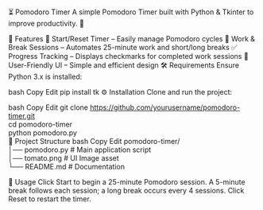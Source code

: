 ⏳ Pomodoro Timer
A simple Pomodoro Timer built with Python & Tkinter to improve productivity. 🚀

📌 Features
🔄 Start/Reset Timer – Easily manage Pomodoro cycles
🍅 Work & Break Sessions – Automates 25-minute work and short/long breaks
✅ Progress Tracking – Displays checkmarks for completed work sessions
🎨 User-Friendly UI – Simple and efficient design
🛠 Requirements
Ensure Python 3.x is installed:

bash
Copy
Edit
pip install tk
⚙ Installation
Clone and run the project:

bash
Copy
Edit
git clone https://github.com/yourusername/pomodoro-timer.git  
cd pomodoro-timer  
python pomodoro.py  
📂 Project Structure
bash
Copy
Edit
pomodoro-timer/  
│── pomodoro.py        # Main application script  
│── tomato.png         # UI Image asset  
└── README.md          # Documentation  

🚀 Usage
Click Start to begin a 25-minute Pomodoro session.
A 5-minute break follows each session; a long break occurs every 4 sessions.
Click Reset to restart the timer.
